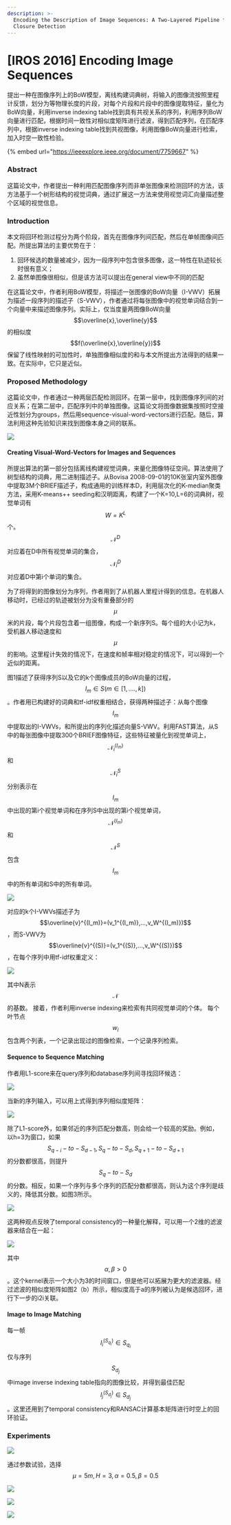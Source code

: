 ```yaml
---
description: >-
  Encoding the Description of Image Sequences: A Two-Layered Pipeline for Loop
  Closure Detection
---
```


# \[IROS 2016] Encoding Image Sequences

提出一种在图像序列上的BoW模型，离线构建词典树，将输入的图像流按照里程计反馈，划分为等物理长度的片段，对每个片段和片段中的图像提取特征，量化为BoW向量，利用inverse indexing table找到具有共视关系的序列，利用序列BoW向量进行匹配，根据时间一致性对相似度矩阵进行滤波，得到匹配序列，在匹配序列中，根据inverse indexing table找到共视图像，利用图像BoW向量进行检索，加入时空一致性检验。

{% embed url="https://ieeexplore.ieee.org/document/7759667" %}

### Abstract

这篇论文中，作者提出一种利用匹配图像序列而非单张图像来检测回环的方法，该方法基于一个树形结构的视觉词典，通过扩展这一方法来使用视觉词汇向量描述整个区域的视觉信息。

### Introduction

本文将回环检测过程分为两个阶段，首先在图像序列间匹配，然后在单帧图像间匹配。所提出算法的主要优势在于：

1. 回环候选的数量被减少，因为一段序列中包含很多图像，这一特性在轨迹较长时很有意义；
2. 虽然单图像很相似，但是该方法可以提出在general view中不同的匹配&#x20;

在这篇论文中，作者利用BoW模型，将描述一张图像的BoW向量（I-VWV）拓展为描述一段序列的描述子（S-VWV），作者通过将每张图像中的视觉单词结合到一个向量中来描述图像序列。实际上，仅当度量两图像BoW向量$$\overline{x},\overline{y}$$的相似度$$f(\overline{x},\overline{y})$$保留了线性映射的可加性时，单独图像相似度的和与本文所提出方法得到的结果一致。在实际中，它只是近似。

### Proposed Methodology

这篇论文中，作者通过一种两层匹配检测回环。在第一层中，找到图像序列间的对应关系；在第二层中，匹配序列中的单独图像。这篇论文将图像数据集按照时空接近性划分为groups，然后用sequence-visual-word-vectors进行匹配。随后，算法利用这种先验知识来找到图像本身之间的联系。&#x20;

![](../../../.gitbook/assets/1621345504642.png)

#### Creating Visual-Word-Vectors for Images and Sequences

所提出算法的第一部分包括离线构建视觉词典，来量化图像特征空间。算法使用了树型结构的词典，用二进制描述子。从Bovisa 2008-09-01的10K张室内室外图像中提取3M个BRIEF描述子，构成通用的训练样本D，利用层次化的K-median聚类方法，采用K-means++ seeding和汉明距离，构建了一个K=10,L=6的词典树，视觉单词有$$W=K^L$$个。$$\mathcal{N}^D$$对应着在D中所有视觉单词的集合，$$\mathcal{N}_i^D$$对应着D中第i个单词的集合。&#x20;

为了将得到的图像划分为序列，作者用到了从机器人里程计得到的信息。在机器人移动时，已经过的轨迹被划分为没有重叠部分的$$\mu$$米的片段，每个片段包含着一组图像，构成一个新序列S。每个组的大小记为k，受机器人移动速度和$$\mu$$的影响。这里程计失效的情况下，在速度和帧率相对稳定的情况下，可以得到一个近似的距离。&#x20;

图1描述了获得序列S以及它的k个图像成员的BoW向量的过程，$$I_m\in S (m\in [1,....,k])$$。作者用已构建好的词典和tf-idf权重相结合，获得两种描述子：从每个图像$$I_m$$中提取出的I-VWVs，和所提出的序列化描述向量S-VWV。利用FAST算法，从S中的每张图像中提取300个BRIEF图像特征，这些特征被量化到视觉单词上，$$\mathcal{N}^{(I_m)}_i$$和$$\mathcal{N}^S_i$$分别表示在$$I_m$$中出现的第i个视觉单词和在序列S中出现的第i个视觉单词，$$\mathcal{N}^{(I_m)}$$和$$\mathcal{N}^S$$包含$$I_m$$中的所有单词和S中的所有单词。&#x20;

![](../../../.gitbook/assets/1621347293566.png)

对应的k个I-VWVs描述子为$$\overline{v}^{(I_m)}=(v_1^{(I_m)},...,v_W^{(I_m)})$$，而S-VWV为$$\overline{v}^{(S)}=(v_1^{(S)},...,v_W^{(S)})$$，在每个序列中用tf-idf权重定义：&#x20;

![](../../../.gitbook/assets/1621347477076.png)

其中N表示$$\mathcal{N}$$的基数。 接着，作者利用inverse indexing来检索有共同视觉单词的个体。 每个叶节点$$w_i$$包含两个列表，一个记录出现过的图像检索，一个记录序列检索。

#### Sequence to Sequence Matching

作者用L1-score来在query序列和database序列间寻找回环候选：&#x20;

![](../../../.gitbook/assets/1621348011839.png)

当新的序列输入，可以用上式得到序列相似度矩阵：&#x20;

![](../../../.gitbook/assets/1621348181326.png)

除了L1-score外，如果邻近的序列匹配分数高，则会给一个较高的奖励。例如，以h=3为窗口，如果$$S_{q-i}-to-S_{d-1},S_q-to-S_d,S_{q+1}-to-S_{d+1}$$的分数都很高，则提升$$S_q-to-S_d$$的分数。相反，如果一个序列与多个序列的匹配分数都很高，则认为这个序列是歧义的，降低其分数。如图3所示。&#x20;

![](../../../.gitbook/assets/1621388164257.png)

这两种观点反映了temporal consistency的一种量化解释，可以用一个2维的滤波器来结合在一起：&#x20;

![](../../../.gitbook/assets/1621388266129.png)

其中$$\alpha,\beta>0$$。这个kernel表示一个大小为3的时间窗口，但是他可以拓展为更大的滤波器。经过滤波的相似度矩阵如图2（b）所示，相似度高于a的序列被认为是候选回环，进行下一步的i2i关联。

#### Image to Image Matching

每一帧$$I^{(S_{q_i})}_i\in S_{q_i}$$仅与序列$$S_{d_j}$$中image inverse indexing table指向的图像比较，并得到最佳匹配$$I^{(S_{d_j})}_j\in S_{d_j}$$。这里还用到了temporal consistency和RANSAC计算基本矩阵进行时空上的回环验证。

### Experiments

![](../../../.gitbook/assets/1621389450341.png)

通过参数试验，选择$$\mu=5m,H=3,\alpha=0.5,\beta=0.5$$&#x20;

![](../../../.gitbook/assets/1621389586514.png)

![](../../../.gitbook/assets/1621389539674.png)

![](../../../.gitbook/assets/1621389560719.png)
